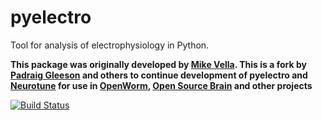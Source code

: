pyelectro
=========

Tool for analysis of electrophysiology in Python.

**This package was originally developed by [Mike Vella](https://github.com/vellamike). This is a fork by [Padraig Gleeson](https://github.com/pgleeson) and others to continue development of pyelectro and [Neurotune](https://github.com/NeuralEnsemble/neurotune) for use in [OpenWorm](http://www.openworm.org/), [Open Source Brain](http://opensourcebrain.org/) and other projects**

[![Build Status](https://travis-ci.org/NeuralEnsemble/pyelectro.svg?branch=master)](https://travis-ci.org/NeuralEnsemble/pyelectro)
